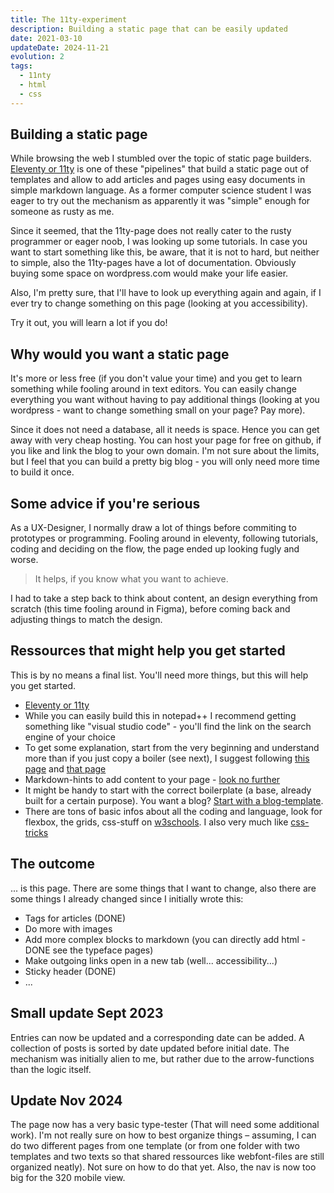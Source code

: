 ```yaml
---
title: The 11ty-experiment
description: Building a static page that can be easily updated
date: 2021-03-10
updateDate: 2024-11-21
evolution: 2
tags:
  - 11nty
  - html
  - css
---
```


## Building a static page

While browsing the web I stumbled over the topic of static page builders. [Eleventy or 11ty](https://www.11ty.dev/) is one of these "pipelines" that build a static page out of templates and allow to add articles and pages using easy documents in simple markdown language. 
As a former computer science student I was eager to try out the mechanism as apparently it was "simple" enough for someone as rusty as me. 

Since it seemed, that the 11ty-page does not really cater to the rusty programmer or eager noob, I was looking up some tutorials. In case you want to start something like this, be aware, that it is not to hard, but neither to simple, also the 11ty-pages have a lot of documentation. Obviously buying some space on wordpress.com would make your life easier. 

Also, I'm pretty sure, that I'll have to look up everything again and again, if I ever try to change something on this page (looking at you accessibility).

Try it out, you will learn a lot if you do!

## Why would you want a static page

It's more or less free (if you don't value your time) and you get to learn something while fooling around in text editors. You can easily change everything you want without having to pay additional things (looking at you wordpress - want to change something small on your page? Pay more).

Since it does not need a database, all it needs is space. Hence you can get away with very cheap hosting. You can host your page for free on github, if you like and link the blog to your own domain. I'm not sure about the limits, but I feel that you can build a pretty big blog - you will only need more time to build it once. 

## Some advice if you're serious

As a UX-Designer, I normally draw a lot of things before commiting to prototypes or programming. Fooling around in eleventy, following tutorials, coding and deciding on the flow, the page ended up looking fugly and worse. 

> It helps, if you know what you want to achieve. 

I had to take a step back to think about content, an design everything from scratch (this time fooling around in Figma), before coming back and adjusting things to match the design. 


## Ressources that might help you get started
This is by no means a final list. You'll need more things, but this will help you get started. 

- [Eleventy or 11ty](https://www.11ty.dev/)
- While you can easily build this in notepad++ I recommend getting something like "visual studio code" - you'll find the link on the search engine of your choice
- To get some explanation, start from the very beginning and understand more than if you just copy a boiler (see next), I suggest following [this page](https://tatianamac.com/posts/beginner-eleventy-tutorial-parti/) and [that page](https://www.sitepoint.com/getting-started-with-eleventy/)
- Markdown-hints to add content to your page - [look no further](https://www.markdownguide.org/basic-syntax/)
- It might be handy to start with the correct boilerplate (a base, already built for a certain purpose). You want a blog? [Start with a blog-template](https://github.com/11ty/eleventy-base-blog). 
- There are tons of basic infos about all the coding and language, look for flexbox, the grids, css-stuff on [w3schools](https://www.w3schools.com). I also very much like [css-tricks](https://css-tricks.com/)

## The outcome

... is this page. There are some things that I want to change, also there are some things I already changed since I initially wrote this: 
- Tags for articles (DONE)
- Do more with images
- Add more complex blocks to markdown (you can directly add html - DONE see the typeface pages)
- Make outgoing links open in a new tab (well... accessibility...)
- Sticky header (DONE)
- ...

## Small update Sept 2023
Entries can now be updated and a corresponding date can be added. 
A collection of posts is sorted by date updated before initial date. The mechanism was initially alien to me, but rather due to the arrow-functions than the logic itself. 

## Update Nov 2024
The page now has a very basic type-tester (That will need some additional work). I'm not really sure on how to best organize things – assuming, I can do two different pages from one template (or from one folder with two templates and two texts so that shared ressources like webfont-files are still organized neatly). Not sure on how to do that yet. Also, the nav is now too big for the 320 mobile view. 
